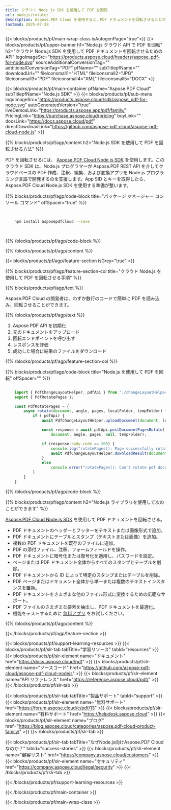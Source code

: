 ```yaml
---
title: クラウド Node.js SDK を使用して PDF を回転
url: nodejs/rotate/
description: Aspose.PDF Cloud を使用すると、PDF ドキュメントを回転させることができます。PDF ファイルを回転させるための Node.js ソースコードを確認してください。
lastmod: 2025-07-28
---
```


{{< blocks/products/pf/main-wrap-class isAutogenPage="true">}}
{{< blocks/products/pf/upper-banner h1="Node.js クラウド API で PDF を回転" h2="クラウド Node.js SDK を使用して PDF ドキュメントを回転させるための API" logoImageSrc="https://products.aspose.cloud/headers/aspose_pdf-for-node.svg" sourceAdditionalConversionTag="" additionalConversionTag="PDF" pfName="" subTitlepfName="" downloadUrl="" fileiconsmall1="HTML" fileiconsmall2="JPG" fileiconsmall3="PDF" fileiconsmall4="XML" fileiconsmall5="DOCX" >}}

{{< blocks/products/pf/main-container pfName="Aspose.PDF Cloud" subTitlepfName="Node.js SDK" >}}
{{< blocks/products/pf/sub-menu logoImageSrc="https://products.aspose.cloud/sdk/aspose_pdf-for-node.svg"
autoGeneratedVersion="true"
liveDemosLink="https://products.aspose.app/pdf/family/" PricingLink="https://purchase.aspose.cloud/pricing" buyLink="" docsLink="https://docs.aspose.cloud/pdf"  directDownloadLink="https://github.com/aspose-pdf-cloud/aspose-pdf-cloud-node.js" >}}

{{% blocks/products/pf/agp/content h2="Node.js SDK を使用して PDF を回転させる方法" %}}

PDF を回転させるには、
[Aspose.PDF Cloud Node.js SDK](https://products.aspose.cloud/pdf/nodejs/) を使用します。このクラウド SDK は、Node.js プログラマーが Aspose.PDF REST API を介してクラウドベースの PDF 作成、注釈、編集、および変換アプリを Node.js プログラミング言語で開発するのを支援します。App SID とキーを取得したら、Aspose.PDF Cloud Node.js SDK を使用する準備が整います。

{{% blocks/products/pf/agp/code-block title="パッケージ マネージャー コンソール コマンド" offSpacer="true" %}}

```bash

     
    npm install asposepdfcloud --save
     
     

```

{{% /blocks/products/pf/agp/code-block %}}

{{% /blocks/products/pf/agp/content %}}

{{< blocks/products/pf/agp/feature-section isGrey="true" >}}

{{% blocks/products/pf/agp/feature-section-col title="クラウド Node.js を使用して PDF を回転させる手順" %}}

{{% blocks/products/pf/agp/text %}}

Aspose.PDF Cloud の開発者は、わずか数行のコードで簡単に PDF を読み込み、回転させることができます。

{{% /blocks/products/pf/agp/text %}}

1. Aspose PDF API を初期化
1. 元のドキュメントをアップロード
1. 回転エンドポイントを呼び出す
1. レスポンスを評価
1. 成功した場合に結果のファイルをダウンロード

{{% /blocks/products/pf/agp/feature-section-col %}}

{{% blocks/products/pf/agp/code-block title="Node.js を使用して PDF を回転" offSpacer="" %}}

```js

    import { PdfChangeLayoutHelper, pdfApi } from "./changeLayoutHelper.js";
    export { PdfRotatePages };

    const PdfRotatePages = {
        async rotate(document, angle, pages, localFolder, tempFolder) {
            if ( pdfApi) {
                await PdfChangeLayoutHelper.uploadDocument(document, localFolder, tempFolder);

                const response = await pdfApi.postDocumentPagesRotate(
                    document, angle, pages, null, tempFolder);

                if (response.body.code == 200) {
                    console.log("rotatePages(): Page successfully rotated.");
                    await PdfChangeLayoutHelper.downloadResult(document, localFolder, tempFolder, "rotated_output_");
                }
                else
                    console.error("rotatePages(): Can't rotate pdf document pages!")
            }
        }
    }
```

{{% /blocks/products/pf/agp/code-block %}}

{{% blocks/products/pf/agp/content h2="Node.js ライブラリを使用して次のことができます" %}}

[Aspose.PDF Cloud Node.js SDK](https://products.aspose.cloud/pdf/nodejs/) を使用して PDF ドキュメントを回転させる。

+ PDF ドキュメントのヘッダーとフッターをテキストまたは画像形式で追加。
+ PDF ドキュメントにテーブルとスタンプ（テキストまたは画像）を追加。
+ 複数の PDF ドキュメントを既存のファイルに追加。
+ PDF の添付ファイル、注釈、フォームフィールドを操作。
+ PDF ドキュメントに暗号化または復号化を適用し、パスワードを設定。
+ ページまたは PDF ドキュメント全体からすべてのスタンプとテーブルを削除。
+ PDF ドキュメントから ID によって特定のスタンプまたはテーブルを削除。
+ PDF ページまたはドキュメント全体から単一または複数のテキストインスタンスを置換。
+ PDF ドキュメントをさまざまな他のファイル形式に変換するための広範なサポート。
+ PDF ファイルのさまざまな要素を抽出し、PDF ドキュメントを最適化。
+ 機能をテストするために [無料アプリ](https://products.aspose.app/pdf/table-extraction) をお試しください。

{{% /blocks/products/pf/agp/content %}}

{{< /blocks/products/pf/agp/feature-section >}}

{{< blocks/products/pf/support-learning-resources >}}
{{< blocks/products/pf/slr-tab tabTitle="学習リソース" tabId="resources" >}}
{{< blocks/products/pf/slr-element name="ドキュメント" href="https://docs.aspose.cloud/pdf" >}}
{{< blocks/products/pf/slr-element name="ソースコード" href="https://github.com/aspose-pdf-cloud/aspose-pdf-cloud-nodejs" >}}
{{< blocks/products/pf/slr-element name="API リファレンス" href="https://reference.aspose.cloud/pdf/" >}}
{{< /blocks/products/pf/slr-tab >}}

{{< blocks/products/pf/slr-tab tabTitle="製品サポート" tabId="support" >}}
{{< blocks/products/pf/slr-element name="無料サポート" href="https://forum.aspose.cloud/c/pdf/13" >}}
{{< blocks/products/pf/slr-element name="有料サポート" href="https://helpdesk.aspose.cloud" >}}
{{< blocks/products/pf/slr-element name="ブログ" href="https://blog.aspose.cloud/categories/aspose.pdf-cloud-product-family/" >}}
{{< /blocks/products/pf/slr-tab >}}

{{< blocks/products/pf/slr-tab tabTitle="なぜNode.js向けAspose.PDF Cloudなのか？" tabId="success-stories" >}}
{{< blocks/products/pf/slr-element name="顧客リスト" href="https://company.aspose.cloud/customers" >}}
{{< blocks/products/pf/slr-element name="セキュリティ" href="https://company.aspose.cloud/legal/security" >}}
{{< /blocks/products/pf/slr-tab >}}

{{< /blocks/products/pf/support-learning-resources >}}

<!-- aboutfile Ends -->

{{< /blocks/products/pf/main-container >}}

{{< /blocks/products/pf/main-wrap-class >}}



